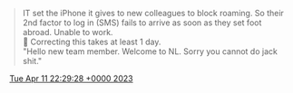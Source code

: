 > IT set the iPhone it gives to new colleagues to block  roaming\. So their 2nd factor to log in \(SMS\) fails to arrive as soon as they set foot abroad\. Unable to work\.  
> 😤 Correcting this takes at least 1 day\.  
> "Hello new team member\. Welcome to NL\. Sorry you cannot do jack shit\."

<img src="../../media/tweet.ico" width="12" /> [Tue Apr 11 22:29:28 +0000 2023](https://twitter.com/DromerDenker/status/1645917007588769792)